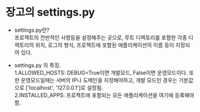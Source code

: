 # 장고의 settings.py  

- settings.py란?   
프로젝트의 전반적인 사항등을 설정해주는 곳으로, 루트 디렉토리를 포함한 각종 디렉토리의 위치, 로그의 형식, 프로젝트에 포함된 애플리케이션의 이름 등이 지정되어 있다.

- settings.py 의 특징.  
1.ALLOWED_HOSTS: DEBUG=True이면 개발모드, False이면 운영모드이다. 또한 운영모드일때는 서버의 IP나 도메인을 지정해야하고, 개발 모드인 경우는 기본값으로 ['localhost', '127.0.0.1']로 설정됨.  
2.INSTALLED_APPS: 프로젝트에 포함되는 모든 애플리케이션을 여기에 등록해야 함.